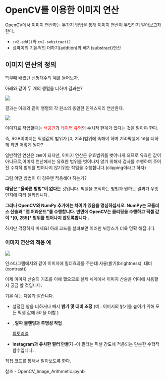 # OpenCV를 이용한 이미지 연산

OpenCV에서 이미지 연산하는 두가지 방법을 통해 이미지 연산이 무엇인지 알아보고자 한다.

- `cv2.add()`와 `cv2.substract()`
- 넘파이의 기본적인 더하기(addtion)와 빼기(substract)연산 

## 이미지 연산의 정의

학부때 배웠던 선형대수의 예를 들어보자.

아래와 같이 두 개의 행렬을 더하며 결과는?

![](https://www.pyimagesearch.com/wp-content/latex/6b5/6b58dade8ad980790b4dc671d28c02b0-ffffff-000000-0.png)

결과는 아래와 같이 행렬의 각 원소의 동일한 인덱스끼리 연산한다.

![](https://www.pyimagesearch.com/wp-content/latex/a5e/a5e4f6cccbd5138e71feac20addebbe7-ffffff-000000-0.png)

이미지로 작업할때는 <span style="color:red">색공간</span>과 <span style="color:red">데이터 유형</span>의 수치적 한계가 있다는 것을 알아야 한다. 

즉, RGB이미지는 픽셀값의 범위가 [0, 255]범위에 속해야 하며 250픽셀에 `10`을 더하게 되면 어떻게 될까?

일반적인 연산은 `260`이 되지만, 이미지 연산은 유효범위를 벗어나게 되므로 유효한 값이 아니므로,이미지 연산에서는 유효한 범위를 벗어나지 않기 위해서 검사를 수행하여 주어진 수치적 범위를 벗어나지 않기위한 작업을 수행합니다.(clipping이라고 하자)

그럼 어떤 방법이 이 경우엔 적용해야 하는가?

**대답은 "올바른 방법"이 없다는** 것입니다. 픽셀을 조작하는 방법과 원하는 결과가 무엇인지에 따라 달라집니다.

**그러나 OpenCV와 NumPy 추가에는 차이가 있음을 명심하십시오. NumPy는 모듈러스 산술과 "랩 어라운드"를 수행합니다. 반면에 OpenCV는 클리핑을 수행하고 픽셀 값이 \*[0, 255]\* 범위를 벗어나지 않도록합니다 .**

하지만 걱정하지 마세요! 아래 코드를 살펴보면 이러한 뉘앙스가 더욱 명확 해집니다.

### 이미지 연산의 적용 예

![](https://www.pyimagesearch.com/wp-content/uploads/2021/01/opencv_image_arithmetic_filters.jpg)

인스타그램에서와 같이 이미지에 필터효과를 주는데 사용(밝기(brightness), 대비(contrast))

이제 이미지 산술의 기초를 이해 했으므로 실제 세계에서 이미지 산술을 어디에 사용할지 궁금 할 것입니다.

기본 예는 다음과 같습니다.

- 설정된 양을 더하거나 빼서 **밝기 및 대비 조정** (예 : 이미지의 밝기를 높이기 위해 모든 픽셀 값에 *50* 을 더함 )

- **, 알파 블렌딩과 투명성 작업** 

  [튜토리얼](https://www.pyimagesearch.com/2018/11/05/creating-gifs-with-opencv/)

- **Instagram과 유사한 필터 만들기** -이 필터는 픽셀 강도에 적용되는 단순한 수학적 함수입니다.

직접 코드를 통해서 알아보도록 한다.

참조 - OpenCV_Image_Arithmetic.ipynb